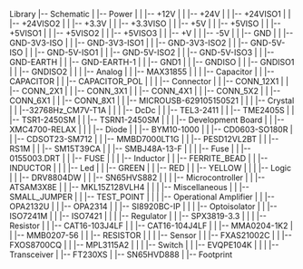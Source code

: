 Library
|-- Schematic
|   |-- Power
|   |   |-- +12V
|   |   |-- +24V
|   |   |-- +24VISO1
|   |   |-- +24VISO2
|   |   |-- +3.3V
|   |   |-- +3.3VISO
|   |   |-- +5V
|   |   |-- +5VISO
|   |   |-- +5VISO1
|   |   |-- +5VISO2
|   |   |-- +5VISO3
|   |   |-- +V
|   |   |-- -5V
|   |   |-- GND
|   |   |-- GND-3V3-ISO
|   |   |-- GND-3V3-ISO1
|   |   |-- GND-3V3-ISO2
|   |   |-- GND-5V-ISO
|   |   |-- GND-5V-ISO1
|   |   |-- GND-5V-ISO2
|   |   |-- GND-5V-ISO3
|   |   |-- GND-EARTH
|   |   |-- GND-EARTH-1
|   |   |-- GND1
|   |   |-- GNDISO
|   |   |-- GNDISO1
|   |   |-- GNDISO2
|   |
|   |-- Analog
|   |   |-- MAX31855
|   |
|   |-- Capacitor
|   |   |-- CAPACITOR
|   |   |-- CAPACITOR_POL
|   |
|   |-- Connector
|   |   |-- CONN_12X1
|   |   |-- CONN_2X1 
|   |   |-- CONN_3X1
|   |   |-- CONN_4X1
|   |   |-- CONN_5X2
|   |   |-- CONN_6X1
|   |   |-- CONN_8X1
|   |   |-- MICROUSB-629105150521
|   |
|   |-- Crystal
|   |   |--32768Hz_CM7V-T1A
|   |
|   |-- DcDc
|   |   |-- TEL3-2411
|   |   |-- TME2405S
|   |   |-- TSR1-2450SM
|   |   |-- TSRN1-2450SM
|   |
|   |-- Development Board
|   |   |-- XMC4700-RELAX
|   |
|   |-- Diode
|   |   |-- BYM10-1000
|   |   |-- CD0603-SO180R
|   |   |-- CDSOT23-SM712
|   |   |-- MMBD7000LT1G
|   |   |-- PESD12VL2BT
|   |   |-- RS1M
|   |   |-- SM15T39CA
|   |   |-- SMBJ48A-13-F
|   |
|   |-- Fuse
|   |   |-- 0155003.DRT
|   |   |-- FUSE
|   |
|   |-- Inductor
|   |   |-- FERRITE_BEAD
|   |   |-- INDUCTOR
|   |
|   |-- Led
|   |   |-- GREEN
|   |   |-- RED
|   |   |-- YELLOW
|   |
|   |-- Logic
|   |   |-- DRV8804DW
|   |   |-- SN65HVS882
|   |
|   |-- Microcontroller
|   |   |-- ATSAM3X8E
|   |   |-- MKL15Z128VLH4
|   |
|   |-- Miscellaneous
|   |   |-- SMALL_JUMPER
|   |   |-- TEST_POINT
|   |
|   |-- Operational Amplifier
|   |   |-- OPA2132U
|   |   |-- OPA2314
|   |   |-- SI8920BC-IP
|   |
|   |-- Optoisolator
|   |   |-- ISO7241M
|   |   |-- ISO7421
|   |
|   |-- Regulator
|   |   |-- SPX3819-3.3
|   |
|   |-- Resistor
|   |   |-- CAT16-103J4LF
|   |   |-- CAT16-104J4LF
|   |   |-- MMA0204-1K2
|   |   |-- MMB0207-56
|   |   |-- RESISTOR
|   |
|   |-- Sensor
|   |   |-- FXAS21002C
|   |   |-- FXOS8700CQ
|   |   |-- MPL3115A2
|   |
|   |-- Switch
|   |   |-- EVQPE104K
|   |
|   |-- Transceiver
|       |-- FT230XS
|       |-- SN65HVD888
|
|-- Footprint

